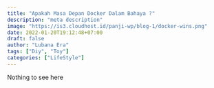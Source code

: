```yaml
---
title: "Apakah Masa Depan Docker Dalam Bahaya ?"
description: "meta description"
image: "https://is3.cloudhost.id/panji-wp/blog-1/docker-wins.png"
date: 2022-01-20T19:12:48+07:00
draft: false
author: "Lubana Era"
tags: ["Diy", "Toy"]
categories: ["LifeStyle"]
---
```


Nothing to see here